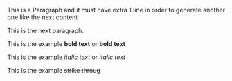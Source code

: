 <!-- Paragraph -->
This is a Paragraph and it must have extra 1 line in order to generate another one like the next content

This is the next paragraph.
<!-- //- Paragraph -->

<!-- Bold -->
This is the example **bold text** or __bold text__
<!-- //- Bold -->

<!-- Italic -->
This is the example *italic text* or _italic text_
<!-- //- Italic -->

<!-- Strike through -->
This is the example ~~strike throug~~
<!-- //- Strike through -->